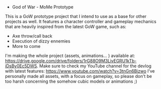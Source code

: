 * God of War - MoMe Prototype 

This is a GoW prototype project that I intend to use as a base for other projects as well. It features a character controller and gameplay mechanics that are heavily inspired from the latest GoW game, such as: 

* Axe throw/call back 
* Execution of dizzy ennemies 
* More to come 

I'm making the whole project (assets, animations... ) available at: https://drive.google.com/drive/folders/1rG88O9M3LivEGRU1kTb-iDsBy0Ec5DWS. 
Make sure to check my YouTube channel for the devlog with latest features: https://www.youtube.com/watch?v=3tnGn6Bizwo
I've personally made all assets, with a focus on gameplay, so please don't be too harsh concerning the somehow cubic models or animations ;) 